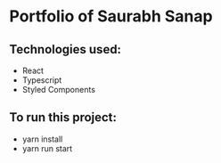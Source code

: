# Portfolio of Saurabh Sanap

## Technologies used:
- React
- Typescript
- Styled Components
 
## To run this project:
- yarn install
- yarn run start